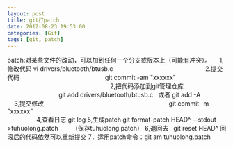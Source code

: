 ```yaml
---
layout: post
title: git打patch
date: 2012-08-23 19:53:00
categories: [Git]
tags: [git, patch]
---
```

patch:对某些文件的改动，可以加到任何一个分支或版本上（可能有冲突）。
   
1,修改代码
vi drivers/bluetooth/btusb.c   
                                                 
2.提交代码                                                 
git commit -am "xxxxxx"                                                                                
        2,把代码添加到git管理仓库                                              
        git add drivers/bluetooth/btusb.c   或者 git add -A           
        3,提交修改                                                                
        git commit -m "xxxxxx"                                                                
                                                                
4,查看日志
git log
5,生成patch
git format-patch HEAD^ --stdout >tuhuolong.patch        （保存tuhuolong.patch）
6,退回去  
git reset HEAD^
回滚后的代码依然可以重新提交
7，运用patch命令：git am tuhuolong.patch